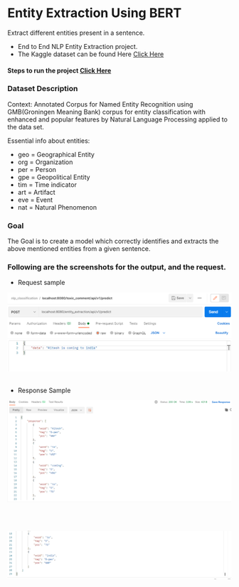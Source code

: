 # Entity Extraction Using BERT
Extract different entities present in a sentence.

- End to End NLP Entity Extraction project.
- The Kaggle dataset can be found Here [Click Here](https://www.kaggle.com/abhinavwalia95/entity-annotated-corpus)

####  Steps to run the project [Click Here](https://github.com/R-aryan/Entity-Extraction-Bert/blob/develop/backend/services/entity_extraction/README.md)

### Dataset Description

Context:
Annotated Corpus for Named Entity Recognition using GMB(Groningen Meaning Bank) corpus for entity classification with enhanced and popular features by Natural Language Processing applied to the data set.

Essential info about entities:

- geo = Geographical Entity
- org = Organization
- per = Person
- gpe = Geopolitical Entity
- tim = Time indicator
- art = Artifact
- eve = Event
- nat = Natural Phenomenon

### Goal

The Goal is to  create a model which correctly identifies and extracts the above mentioned entities from a given sentence.

### Following are the screenshots for the output, and the request.

- Request sample 

![Sample request](https://github.com/R-aryan/Entity-Extraction-Bert/blob/main/msc/sample_request.png)
  <br>
  <br>
  
- Response Sample

![Sample response_1](https://github.com/R-aryan/Entity-Extraction-Bert/blob/main/msc/sample_response_1.png)

  <br>
  <br>
  
![Sample response_2](https://github.com/R-aryan/Entity-Extraction-Bert/blob/main/msc/sample_response_2.png)


